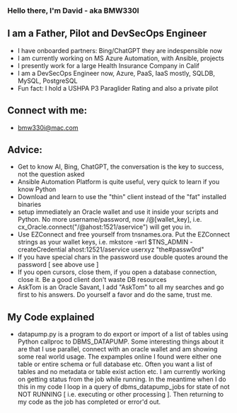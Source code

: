 ### Hello there, I'm David - aka BMW330I 

## I am a Father, Pilot and DevSecOps Engineer
- I have onboarded partners: Bing/ChatGPT they are indespensible now
- I am currently working on MS Azure Automation, with Ansible, projects
- I presently work for a large Health Insurance Company in Calif
- I am a DevSecOps Engineer now, Azure, PaaS, IaaS mostly, SQLDB, MySQL, PostgreSQL
- Fun fact:  I hold a USHPA P3 Paraglider Rating and also a private pilot

## Connect with me: 
- bmw330i@mac.com

## Advice: 
- Get to know AI, Bing, ChatGPT, the conversation is the key to success, not the question asked
- Ansible Automation Platform is quite useful, very quick to learn if you know Python
- Download and learn to use the "thin" client instead of the "fat" installed binaries
- setup immediately an Oracle wallet and use it inside your scripts and Python. No more username/password, now /@[wallet_key], i.e. cx_Oracle.connect("/@ahost:1521/aservice") will get you in.
- Use EZConnect and free yourself from tnsnames.ora. Put the EZConnect strings as your wallet keys, i.e. mkstore -wrl $TNS_ADMIN -createCredential ahost:12521/aservice userxyz "the#passw0rd" 
- If you have special chars in the password use double quotes around the password [ see above use ]
- If you open cursors, close them, if you open a database connection, close it. Be a good client don't waste DB resources
- AskTom is an Oracle Savant, I add "AskTom" to all my searches and go first to his answers. Do yourself a favor and do the same, trust me.

## My Code explained
- datapump.py is a program to do export or import of a list of tables using Python callproc to DBMS_DATAPUMP. Some interesting things about it are that I use parallel, connect with an oracle wallet and am showing some real world usage. The expamples online I found were either one table or entire schema or full database etc. Often you want a list of tables and no metadata or table exist action etc. I am currently working on getting status from the job while running. In the meantime when I do this in my code I loop in a query of dbms_datapump_jobs for state of not NOT RUNNING [ i.e. executing or other processing ]. Then returning to my code as the job has completed or error'd out. 
